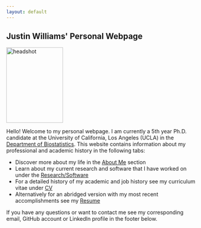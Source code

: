 ```yaml
---
layout: default
---
```

## Justin Williams' Personal Webpage

<img src="{{ site.url }}/images/personal_photo.jpg" alt="headshot" height="200px" width="150px"/>

Hello! Welcome to my personal webpage. I am currently a 5th year Ph.D. candidate at the University of California, Los Angeles (UCLA) in the [Department of Biostatistics](https://www.biostat.ucla.edu). This website contains information about my professional and academic history in the following tabs:

+ Discover more about my life in the [About Me](https://williazo.github.io/aboutme) section
+ Learn about my current research and software that I have worked on under the [Research/Software](https://williazo.github.io/research)
+ For a detailed history of my academic and job history see my curriculum vitae under [CV](https://williazo.github.io/cv)
+ Alternatively for an abridged version with my most recent accomplishments see my [Resume](https://williazo.github.io/resume)

If you have any questions or want to contact me see my corresponding email, GitHub account or LinkedIn profile in the footer below.
